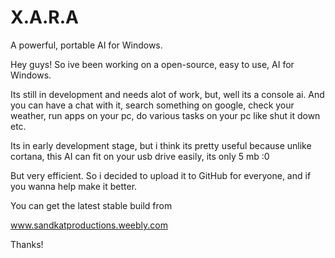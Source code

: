 # X.A.R.A
A powerful, portable AI for Windows.

Hey guys! So ive been working on a open-source, easy to use, AI for Windows.

Its still in development and needs alot of work, but, well its a console ai. And you can have a chat with it, search something on google, check your weather, run apps on your pc, do various tasks on your pc like shut it down etc.


Its in early development stage, but i think its pretty useful because unlike cortana, this AI can fit on your usb drive easily, its only 5 mb :0

But very efficient. So i decided to upload it to GitHub for everyone, and if you wanna help make it better.

You can get the latest stable build from 

www.sandkatproductions.weebly.com

Thanks!


